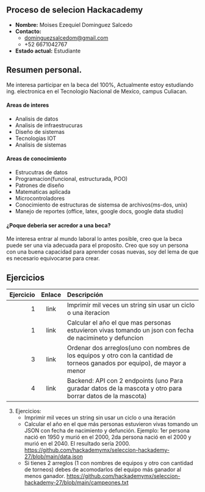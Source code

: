 ## Proceso de selecion Hackacademy
- **Nombre:** Moises Ezequiel Dominguez Salcedo
- **Contacto:**
    - dominguezsalcedom@gmail.com
    - +52 6671042767
- **Estado actual:** Estudiante

## Resumen personal. 
Me interesa participar en la beca del 100%, Actualmente estoy estudiando ing. electronica en el Tecnologio Nacional de Mexíco, campus Culiacan.
#### Areas de interes
- Analisis de datos
- Analisis de infraestrucuras
- Diseño de sistemas 
- Tecnologias IOT
- Analisis de sistemas 
#### Areas de conocimiento
- Estrucutras de datos
- Programacion(funcional, estructurada, POO)
- Patrones de diseño
- Matematicas aplicada
- Microcontroladores
- Conocimiento de estructuras de sistemsa de archivos(ms-dos, unix)
- Manejo de reportes (office, latex, google docs, google data studio)
#### ¿Poque deberia ser acredor a una beca?
Me interesa entrar al mundo laboral lo antes posible, creo que la beca puede ser una via adecuada para el proposito. Creo que soy un persona con una buena capacidad para aprender cosas nuevas, soy del lema de que es necesario equivocarse para crear.

## Ejercicios
| Ejercicio | Enlace | Descripción |
| --:| :----------: | :----- |
| 1 |link | Imprimir mil veces un string sin usar un ciclo o una iteracion |
| 1 |link | Calcular el año el que mas personas estuvieron vivas tomando un json  con fecha de nacimineto y defuncion |
| 3 |link | Ordenar dos arreglos(uno con nombres de los equipos y otro con la cantidad de torneos ganados por equipo), de mayor a menor |
| 4 |link | Backend: API con 2 endpoints (uno Para guradar datos de la mascota y otro para borrar datos de la mascota)|
3. Ejercicios:
   - Imprimir mil veces un string sin usar un ciclo o una iteración
   - Calcular el año en el que más personas estuvieron vivas tomando un JSON con fecha de nacimiento y defunción. Ejemplo: 1er persona nació en 1950 y murió en el 2000, 2da persona nació en el 2000 y murió en el 2040. El resultado sería 2000. https://github.com/hackademymx/seleccion-hackademy-27/blob/main/data.json
   - Si tienes 2 arreglos (1 con nombres de equipos y otro con cantidad de torneos) debes de acomodarlos del equipo más ganador al menos ganador. https://github.com/hackademymx/seleccion-hackademy-27/blob/main/campeones.txt

